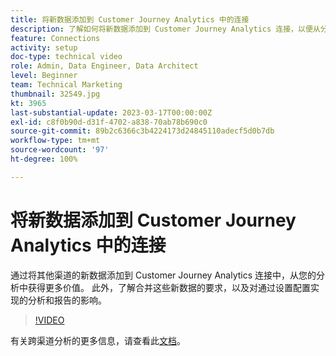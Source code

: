 ```yaml
---
title: 将新数据添加到 Customer Journey Analytics 中的连接
description: 了解如何将新数据添加到 Customer Journey Analytics 连接，以便从分析中获得更多价值。
feature: Connections
activity: setup
doc-type: technical video
role: Admin, Data Engineer, Data Architect
level: Beginner
team: Technical Marketing
thumbnail: 32549.jpg
kt: 3965
last-substantial-update: 2023-03-17T00:00:00Z
exl-id: c8f0b90d-d31f-4702-a838-70ab78b690c0
source-git-commit: 89b2c6366c3b4224173d24845110adecf5d0b7db
workflow-type: tm+mt
source-wordcount: '97'
ht-degree: 100%

---
```


# 将新数据添加到 Customer Journey Analytics 中的连接

通过将其他渠道的新数据添加到 Customer Journey Analytics 连接中，从您的分析中获得更多价值。 此外，了解合并这些新数据的要求，以及对通过设置配置实现的分析和报告的影响。

>[!VIDEO](https://video.tv.adobe.com/v/32549/?learn=on&quality=12&learn=on)

有关跨渠道分析的更多信息，请查看此[文档](https://experienceleague.adobe.com/docs/analytics-platform/using/cca/overview.html)。
